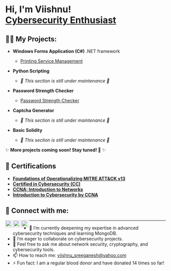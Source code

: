 <h1>Hi, I'm Viishnu! <br/> <a href="https://www.linkedin.com/in/viishnusreeganesh/">Cybersecurity Enthusiast</a></h1>

<h2>👨‍💻 My Projects:</h2>

- **Windows Forms Application (C#)** .NET framework
  - [Printing Service Management](https://github.com/Viishnu07/Printing-Service-Management-System)

- **Python Scripting**
  - <em>🚧 This section is still under maintenance 🚧</em>
- **Password Strength Checker**
  - [Password Strength Checker](https://github.com/Viishnu07/PasswordStrengthChecker)
- **Captcha Generator**
  - <em>🚧 This section is still under maintenance 🚧</em>
- **Basic Solidity**
  - <em>🚧 This section is still under maintenance 🚧</em>
  

✨ <strong>More projects coming soon! Stay tuned! 🚀</strong> ✨
<!--

-->
<h2>📄 Certifications</h2>

- **[Foundations of Operationalizing MITRE ATT&CK v13](https://www.credly.com/badges/48b30d3b-2da0-4485-af0b-5b1c52939f87/public_url)**  
- **[Certified in Cybersecurity (CC)](https://www.credly.com/badges/2a8edb81-1aa3-4090-bb72-1f9616e311f7/public_url)**  
- **[CCNA: Introduction to Networks](https://www.credly.com/badges/426ead71-cc26-4493-92ea-330175b85067/public_url)**  
- **[Introduction to Cybersecurity by CCNA](https://www.credly.com/badges/74f673b9-7091-4f2a-939b-199cad6ddc06/public_url)**

<h2>🤳 Connect with me:</h2>

[<img align="left" alt="Viishnu Sree Ganesh | LinkedIn" width="22px" src="https://cdn.jsdelivr.net/npm/simple-icons@8.4.0/icons/linkedin.svg" />][linkedin]
[<img align="left" alt="Viishnu Sree Ganesh | Instagram" width="22px" src="https://cdn.jsdelivr.net/npm/simple-icons@8.4.0/icons/instagram.svg" />][instagram]
[<img align="left" alt="Viishnu Sree Ganesh | Facebook" width="22px" src="https://cdn.jsdelivr.net/npm/simple-icons@8.4.0/icons/facebook.svg" />][facebook]

[linkedin]: https://www.linkedin.com/in/viishnusreeganesh/
[instagram]: https://www.instagram.com/viishnu_sg/
[facebook]: https://www.facebook.com/Viishnu15/



---

- 🌱 I’m currently deepening my expertise in advanced cybersecurity techniques and learning MongoDB.
- 👯 I’m eager to collaborate on cybersecurity projects.
- 💬 Feel free to ask me about network security, cryptography, and cybersecurity tools.
- 📫 How to reach me: [viishnu_sreeganesh@yahoo.com](mailto:viishnu_sreeganesh@yahoo.com)
- ⚡ Fun fact: I am a regular blood donor and have donated 14 times so far!
